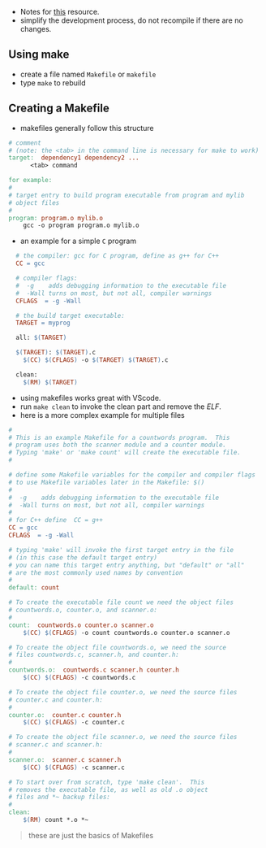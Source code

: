 - Notes for [this](https://www.cs.swarthmore.edu/~newhall/unixhelp/howto_makefiles.html) resource.
- simplify the development process, do not recompile if there are no changes.
## Using make
- create a file named `Makefile` or `makefile`
- type `make` to rebuild
## Creating a Makefile
- makefiles generally follow this structure

```makefile
# comment
# (note: the <tab> in the command line is necessary for make to work) 
target:  dependency1 dependency2 ...
      <tab> command

for example:
#
# target entry to build program executable from program and mylib 
# object files 
#
program: program.o mylib.o
	gcc -o program program.o mylib.o
```
- an example for a simple `C` program
```makefile
  # the compiler: gcc for C program, define as g++ for C++
  CC = gcc

  # compiler flags:
  #  -g    adds debugging information to the executable file
  #  -Wall turns on most, but not all, compiler warnings
  CFLAGS  = -g -Wall

  # the build target executable:
  TARGET = myprog

  all: $(TARGET)

  $(TARGET): $(TARGET).c
  	$(CC) $(CFLAGS) -o $(TARGET) $(TARGET).c

  clean:
  	$(RM) $(TARGET)
```
- using makefiles works great with VScode.
- run `make clean` to invoke the clean part and remove the *ELF*.
- here is a more complex example for multiple files

```makefile
#
# This is an example Makefile for a countwords program.  This
# program uses both the scanner module and a counter module.
# Typing 'make' or 'make count' will create the executable file.
#

# define some Makefile variables for the compiler and compiler flags
# to use Makefile variables later in the Makefile: $()
#
#  -g    adds debugging information to the executable file
#  -Wall turns on most, but not all, compiler warnings
#
# for C++ define  CC = g++
CC = gcc
CFLAGS  = -g -Wall

# typing 'make' will invoke the first target entry in the file 
# (in this case the default target entry)
# you can name this target entry anything, but "default" or "all"
# are the most commonly used names by convention
#
default: count

# To create the executable file count we need the object files
# countwords.o, counter.o, and scanner.o:
#
count:  countwords.o counter.o scanner.o 
	$(CC) $(CFLAGS) -o count countwords.o counter.o scanner.o

# To create the object file countwords.o, we need the source
# files countwords.c, scanner.h, and counter.h:
#
countwords.o:  countwords.c scanner.h counter.h 
	$(CC) $(CFLAGS) -c countwords.c

# To create the object file counter.o, we need the source files
# counter.c and counter.h:
#
counter.o:  counter.c counter.h 
	$(CC) $(CFLAGS) -c counter.c

# To create the object file scanner.o, we need the source files
# scanner.c and scanner.h:
#
scanner.o:  scanner.c scanner.h 
	$(CC) $(CFLAGS) -c scanner.c

# To start over from scratch, type 'make clean'.  This
# removes the executable file, as well as old .o object
# files and *~ backup files:
#
clean: 
	$(RM) count *.o *~
```
> these are just the basics of Makefiles

